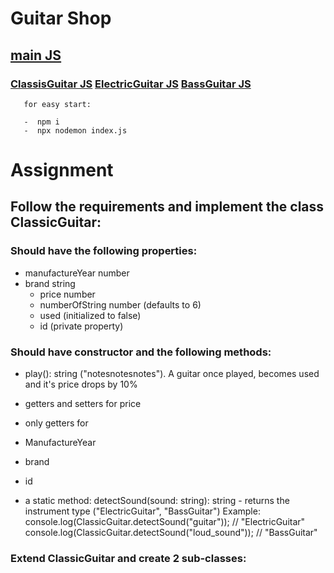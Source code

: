 # Guitar Shop

## [main JS](./index.js)
### [ClassisGuitar JS](./ClassicGuitar.js) [ElectricGuitar JS](./ElectricGuitar.js) [BassGuitar JS](./BassGuitar.js) 

```
   for easy start:
   
   -  npm i
   -  npx nodemon index.js

```

# Assignment

## Follow the requirements and implement the class ClassicGuitar:

### Should have the following properties:

  -	 manufactureYear number
  -	brand string
	- price number
 	- numberOfString number (defaults to 6)
 	- used (initialized to false)
 	- id (private property)

### Should have constructor and the following methods:

   - play(): string ("notesnotesnotes"). A guitar once played, becomes used and it's price drops by 10%
   - getters and setters for price
   - only getters for

   - ManufactureYear
   - brand
   - id

   - a static method: detectSound(sound: string): string - returns the instrument type ("ElectricGuitar", "BassGuitar") Example: console.log(ClassicGuitar.detectSound("guitar")); // "ElectricGuitar" console.log(ClassicGuitar.detectSound("loud_sound")); // "BassGuitar"

### Extend ClassicGuitar and create 2 sub-classes:

